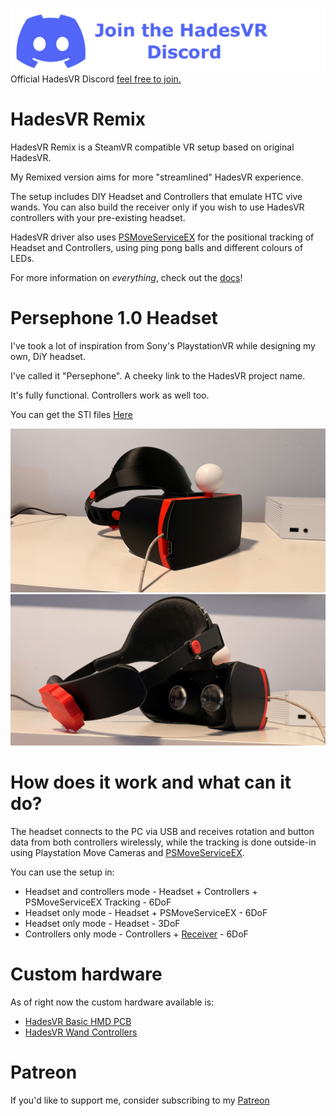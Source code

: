[![Discord](docs/img/Discord.png)](https://discord.gg/h2SFGEbuRH)
Official HadesVR Discord [feel free to join.](https://discord.gg/h2SFGEbuRH)

# HadesVR Remix
HadesVR Remix is a SteamVR compatible VR setup based on original HadesVR. 

My Remixed version aims for more "streamlined" HadesVR experience.

The setup includes DIY Headset and Controllers that emulate HTC vive wands. You can also build the receiver only if you wish to use HadesVR controllers with your pre-existing headset.

HadesVR driver also uses [PSMoveServiceEX](https://github.com/Timocop/PSMoveServiceEx) for the positional tracking of Headset and Controllers, using ping pong balls and different colours of LEDs.

For more information on *everything*, check out the [docs](docs/DocsIndex.md)!

# Persephone 1.0 Headset

I've took a lot of inspiration from Sony's PlaystationVR while designing my own, DiY headset. 

I've called it "Persephone". A cheeky link to the HadesVR project name.

It's fully functional. Controllers work as well too.

You can get the STl files [Here](https://github.com/ManoloMancelli/HadesVR_Remix/tree/main/3D%20Prints/Persephone%201.0%20Headset)


![1](https://github.com/ManoloMancelli/HadesVR_Remix/blob/main/docs/img/headset.png)
![1](https://github.com/ManoloMancelli/HadesVR_Remix/blob/main/docs/img/headset2.png)

# How does it work and what can it do?

The headset connects to the PC via USB and receives rotation and button data from both controllers wirelessly, while the tracking is done outside-in using Playstation Move Cameras and [PSMoveServiceEX](https://github.com/psmoveservice/PSMoveService).

You can use the setup in: 
* Headset and controllers mode - Headset + Controllers + PSMoveServiceEX Tracking - 6DoF
* Headset only mode - Headset + PSMoveServiceEX - 6DoF
* Headset only mode - Headset - 3DoF
* Controllers only mode - Controllers + [Receiver](docs/RFReceiver.md) - 6DoF


# Custom hardware

As of right now the custom hardware available is:

* [HadesVR Basic HMD PCB](https://github.com/ManoloMancelli/HadesVR_Remix/tree/main/Hardware/HMD%20PCB) 
* [HadesVR Wand Controllers](https://github.com/HadesVR/Wand-Controller)

# Patreon
If you'd like to support me, consider subscribing to my [Patreon](https://www.patreon.com/Manollo)